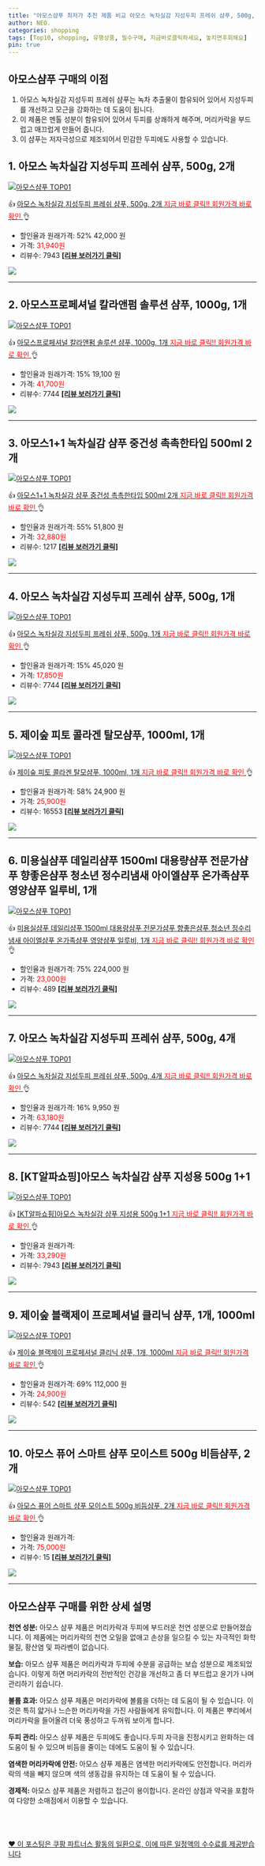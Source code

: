 ```yaml
---
title: "아모스샴푸 최저가 추천 제품 비교 아모스 녹차실감 지성두피 프레쉬 샴푸, 500g, 2개 가격 비교 최저가장점"
author: NEO.
categories: shopping
tags: [Top10, shopping, 유행상품, 필수구매, 지금바로클릭하세요, 놓치면후회해요]
pin: true
---
```

## 아모스샴푸 구매의 이점
1. 아모스 녹차실감 지성두피 프레쉬 샴푸는 녹차 추출물이 함유되어 있어서 지성두피를 개선하고 모근을 강화하는 데 도움이 됩니다.
2. 이 제품은 멘톨 성분이 함유되어 있어서 두피를 상쾌하게 해주며, 머리카락을 부드럽고 매끄럽게 만들어 줍니다.
3. 이 샴푸는 저자극성으로 제조되어서 민감한 두피에도 사용할 수 있습니다.

   

## 1. 아모스 녹차실감 지성두피 프레쉬 샴푸, 500g, 2개

[![아모스샴푸 TOP01](https://thumbnail7.coupangcdn.com/thumbnails/remote/490x490ex/image/vendor_inventory/1122/9773acec10e4dfa8744aab64152bcf87dcc95689fc29cb8e65d9ff853775.jpg)](https://link.coupang.com/re/AFFSDP?lptag=AF3617701&subid=GithubCoopas&pageKey=7553988210&traceid=V0-153&itemId=20335424008&vendorItemId=85729215696)


👍 [아모스 녹차실감 지성두피 프레쉬 샴푸, 500g, 2개 <font color=red> 지금 바로 클릭!! 회원가격 바로 확인 </font> ](https://link.coupang.com/re/AFFSDP?lptag=AF3617701&subid=GithubCoopas&pageKey=7553988210&traceid=V0-153&itemId=20335424008&vendorItemId=85729215696) 👌 


- 할인율과 원래가격: 52%  42,000   원
- 가격: <span style='color:red'>31,940원</span>
- 리뷰수: 7943  [**[리뷰 보러가기 클릭]**](https://link.coupang.com/re/AFFSDP?lptag=AF3617701&subid=GithubCoopas&pageKey=7553988210&traceid=V0-153&itemId=20335424008&vendorItemId=85729215696)

[![](/discount_price.png)](https://link.coupang.com/re/AFFSDP?lptag=AF3617701&subid=GithubCoopas&pageKey=7553988210&traceid=V0-153&itemId=20335424008&vendorItemId=85729215696)

---


   

## 2. 아모스프로페셔널 칼라앤펌 솔루션 샴푸, 1000g, 1개

[![아모스샴푸 TOP01](https://thumbnail7.coupangcdn.com/thumbnails/remote/490x490ex/image/vendor_inventory/4786/efa7835adf6214931222de6feef47b1ca8b05abf62576f1c955d60754e0f.jpg)](https://link.coupang.com/re/AFFSDP?lptag=AF3617701&subid=GithubCoopas&pageKey=1384214151&traceid=V0-153&itemId=2418925292&vendorItemId=81484827774)


👍 [아모스프로페셔널 칼라앤펌 솔루션 샴푸, 1000g, 1개 <font color=red> 지금 바로 클릭!! 회원가격 바로 확인 </font> ](https://link.coupang.com/re/AFFSDP?lptag=AF3617701&subid=GithubCoopas&pageKey=1384214151&traceid=V0-153&itemId=2418925292&vendorItemId=81484827774) 👌 


- 할인율과 원래가격: 15%  19,100   원
- 가격: <span style='color:red'>41,700원</span>
- 리뷰수: 7744  [**[리뷰 보러가기 클릭]**](https://link.coupang.com/re/AFFSDP?lptag=AF3617701&subid=GithubCoopas&pageKey=1384214151&traceid=V0-153&itemId=2418925292&vendorItemId=81484827774)

[![](/discount_price.png)](https://link.coupang.com/re/AFFSDP?lptag=AF3617701&subid=GithubCoopas&pageKey=1384214151&traceid=V0-153&itemId=2418925292&vendorItemId=81484827774)

---


   

## 3. 아모스1+1 녹차실감 샴푸 중건성 촉촉한타입 500ml 2개

[![아모스샴푸 TOP01](https://thumbnail8.coupangcdn.com/thumbnails/remote/490x490ex/image/vendor_inventory/d63b/d0466b8e7a53202459bccf6d0984114aa280a15ca2c944dc2514febbf13d.jpg)](https://link.coupang.com/re/AFFSDP?lptag=AF3617701&subid=GithubCoopas&pageKey=7253750588&traceid=V0-153&itemId=18458177201&vendorItemId=85946032302)


👍 [아모스1+1 녹차실감 샴푸 중건성 촉촉한타입 500ml 2개 <font color=red> 지금 바로 클릭!! 회원가격 바로 확인 </font> ](https://link.coupang.com/re/AFFSDP?lptag=AF3617701&subid=GithubCoopas&pageKey=7253750588&traceid=V0-153&itemId=18458177201&vendorItemId=85946032302) 👌 


- 할인율과 원래가격: 55%  51,800   원
- 가격: <span style='color:red'>32,880원</span>
- 리뷰수: 1217  [**[리뷰 보러가기 클릭]**](https://link.coupang.com/re/AFFSDP?lptag=AF3617701&subid=GithubCoopas&pageKey=7253750588&traceid=V0-153&itemId=18458177201&vendorItemId=85946032302)

[![](/discount_price.png)](https://link.coupang.com/re/AFFSDP?lptag=AF3617701&subid=GithubCoopas&pageKey=7253750588&traceid=V0-153&itemId=18458177201&vendorItemId=85946032302)

---


   

## 4. 아모스 녹차실감 지성두피 프레쉬 샴푸, 500g, 1개

[![아모스샴푸 TOP01](https://thumbnail7.coupangcdn.com/thumbnails/remote/490x490ex/image/vendor_inventory/1122/9773acec10e4dfa8744aab64152bcf87dcc95689fc29cb8e65d9ff853775.jpg)](https://link.coupang.com/re/AFFSDP?lptag=AF3617701&subid=GithubCoopas&pageKey=7553988210&traceid=V0-153&itemId=18029820803&vendorItemId=85729215684)


👍 [아모스 녹차실감 지성두피 프레쉬 샴푸, 500g, 1개 <font color=red> 지금 바로 클릭!! 회원가격 바로 확인 </font> ](https://link.coupang.com/re/AFFSDP?lptag=AF3617701&subid=GithubCoopas&pageKey=7553988210&traceid=V0-153&itemId=18029820803&vendorItemId=85729215684) 👌 


- 할인율과 원래가격: 15%  45,020   원
- 가격: <span style='color:red'>17,850원</span>
- 리뷰수: 7744  [**[리뷰 보러가기 클릭]**](https://link.coupang.com/re/AFFSDP?lptag=AF3617701&subid=GithubCoopas&pageKey=7553988210&traceid=V0-153&itemId=18029820803&vendorItemId=85729215684)

[![](/discount_price.png)](https://link.coupang.com/re/AFFSDP?lptag=AF3617701&subid=GithubCoopas&pageKey=7553988210&traceid=V0-153&itemId=18029820803&vendorItemId=85729215684)

---


   

## 5. 제이숲 피토 콜라겐 탈모샴푸, 1000ml, 1개

[![아모스샴푸 TOP01](https://thumbnail9.coupangcdn.com/thumbnails/remote/490x490ex/image/retail/images/1759785366358897-9ec8511d-bd6f-4676-8283-769d61aff4dc.jpg)](https://link.coupang.com/re/AFFSDP?lptag=AF3617701&subid=GithubCoopas&pageKey=7263298920&traceid=V0-153&itemId=18505757806&vendorItemId=85644825310)


👍 [제이숲 피토 콜라겐 탈모샴푸, 1000ml, 1개 <font color=red> 지금 바로 클릭!! 회원가격 바로 확인 </font> ](https://link.coupang.com/re/AFFSDP?lptag=AF3617701&subid=GithubCoopas&pageKey=7263298920&traceid=V0-153&itemId=18505757806&vendorItemId=85644825310) 👌 


- 할인율과 원래가격: 58%  24,900   원
- 가격: <span style='color:red'>25,900원</span>
- 리뷰수: 16553  [**[리뷰 보러가기 클릭]**](https://link.coupang.com/re/AFFSDP?lptag=AF3617701&subid=GithubCoopas&pageKey=7263298920&traceid=V0-153&itemId=18505757806&vendorItemId=85644825310)

[![](/discount_price.png)](https://link.coupang.com/re/AFFSDP?lptag=AF3617701&subid=GithubCoopas&pageKey=7263298920&traceid=V0-153&itemId=18505757806&vendorItemId=85644825310)

---


   

## 6. 미용실샴푸 데일리샴푸 1500ml 대용량샴푸 전문가샴푸 향좋은샴푸 청소년 정수리냄새 아이엘샴푸 온가족샴푸 영양샴푸 일루비, 1개

[![아모스샴푸 TOP01](https://thumbnail9.coupangcdn.com/thumbnails/remote/490x490ex/image/vendor_inventory/f2ae/4a6a125d9dbcfb4a6eeb4d1f59fcc8534469742382dc96ec02e84c05219e.jpg)](https://link.coupang.com/re/AFFSDP?lptag=AF3617701&subid=GithubCoopas&pageKey=6795134586&traceid=V0-153&itemId=16020917077&vendorItemId=83225331522)


👍 [미용실샴푸 데일리샴푸 1500ml 대용량샴푸 전문가샴푸 향좋은샴푸 청소년 정수리냄새 아이엘샴푸 온가족샴푸 영양샴푸 일루비, 1개 <font color=red> 지금 바로 클릭!! 회원가격 바로 확인 </font> ](https://link.coupang.com/re/AFFSDP?lptag=AF3617701&subid=GithubCoopas&pageKey=6795134586&traceid=V0-153&itemId=16020917077&vendorItemId=83225331522) 👌 


- 할인율과 원래가격: 75%  224,000   원
- 가격: <span style='color:red'>23,000원</span>
- 리뷰수: 489  [**[리뷰 보러가기 클릭]**](https://link.coupang.com/re/AFFSDP?lptag=AF3617701&subid=GithubCoopas&pageKey=6795134586&traceid=V0-153&itemId=16020917077&vendorItemId=83225331522)

[![](/discount_price.png)](https://link.coupang.com/re/AFFSDP?lptag=AF3617701&subid=GithubCoopas&pageKey=6795134586&traceid=V0-153&itemId=16020917077&vendorItemId=83225331522)

---


   

## 7. 아모스 녹차실감 지성두피 프레쉬 샴푸, 500g, 4개

[![아모스샴푸 TOP01](https://thumbnail9.coupangcdn.com/thumbnails/remote/490x490ex/image/vendor_inventory/2aff/dab0d13edf0ccd6c73973f5db0a21a785b697f218584eebb49be8702a998.jpg)](https://link.coupang.com/re/AFFSDP?lptag=AF3617701&subid=GithubCoopas&pageKey=7553988210&traceid=V0-153&itemId=4086496473&vendorItemId=86838769801)


👍 [아모스 녹차실감 지성두피 프레쉬 샴푸, 500g, 4개 <font color=red> 지금 바로 클릭!! 회원가격 바로 확인 </font> ](https://link.coupang.com/re/AFFSDP?lptag=AF3617701&subid=GithubCoopas&pageKey=7553988210&traceid=V0-153&itemId=4086496473&vendorItemId=86838769801) 👌 


- 할인율과 원래가격: 16%  9,950   원
- 가격: <span style='color:red'>63,180원</span>
- 리뷰수: 7744  [**[리뷰 보러가기 클릭]**](https://link.coupang.com/re/AFFSDP?lptag=AF3617701&subid=GithubCoopas&pageKey=7553988210&traceid=V0-153&itemId=4086496473&vendorItemId=86838769801)

[![](/discount_price.png)](https://link.coupang.com/re/AFFSDP?lptag=AF3617701&subid=GithubCoopas&pageKey=7553988210&traceid=V0-153&itemId=4086496473&vendorItemId=86838769801)

---


   

## 8. [KT알파쇼핑]아모스 녹차실감 샴푸 지성용 500g 1+1

[![아모스샴푸 TOP01](https://thumbnail9.coupangcdn.com/thumbnails/remote/490x490ex/image/vendor_inventory/040f/0f1b2ce4903250b5b2fa0e80b782749bfb0857ffc7a80feeeb9367a054d7.jpg)](https://link.coupang.com/re/AFFSDP?lptag=AF3617701&subid=GithubCoopas&pageKey=7164536243&traceid=V0-153&itemId=18037087400&vendorItemId=88053556399)


👍 [[KT알파쇼핑]아모스 녹차실감 샴푸 지성용 500g 1+1 <font color=red> 지금 바로 클릭!! 회원가격 바로 확인 </font> ](https://link.coupang.com/re/AFFSDP?lptag=AF3617701&subid=GithubCoopas&pageKey=7164536243&traceid=V0-153&itemId=18037087400&vendorItemId=88053556399) 👌 


- 할인율과 원래가격: 
- 가격: <span style='color:red'>33,290원</span>
- 리뷰수: 7943  [**[리뷰 보러가기 클릭]**](https://link.coupang.com/re/AFFSDP?lptag=AF3617701&subid=GithubCoopas&pageKey=7164536243&traceid=V0-153&itemId=18037087400&vendorItemId=88053556399)

[![](/discount_price.png)](https://link.coupang.com/re/AFFSDP?lptag=AF3617701&subid=GithubCoopas&pageKey=7164536243&traceid=V0-153&itemId=18037087400&vendorItemId=88053556399)

---


   

## 9. 제이숲 블랙제이 프로페셔널 클리닉 샴푸, 1개, 1000ml

[![아모스샴푸 TOP01](https://thumbnail8.coupangcdn.com/thumbnails/remote/490x490ex/image/retail/images/8248604409444234-d07777da-6c16-4a42-8c3e-18e0f78910de.jpg)](https://link.coupang.com/re/AFFSDP?lptag=AF3617701&subid=GithubCoopas&pageKey=6631594739&traceid=V0-153&itemId=11218061181&vendorItemId=78495550550)


👍 [제이숲 블랙제이 프로페셔널 클리닉 샴푸, 1개, 1000ml <font color=red> 지금 바로 클릭!! 회원가격 바로 확인 </font> ](https://link.coupang.com/re/AFFSDP?lptag=AF3617701&subid=GithubCoopas&pageKey=6631594739&traceid=V0-153&itemId=11218061181&vendorItemId=78495550550) 👌 


- 할인율과 원래가격: 69%  112,000   원
- 가격: <span style='color:red'>24,900원</span>
- 리뷰수: 542  [**[리뷰 보러가기 클릭]**](https://link.coupang.com/re/AFFSDP?lptag=AF3617701&subid=GithubCoopas&pageKey=6631594739&traceid=V0-153&itemId=11218061181&vendorItemId=78495550550)

[![](/discount_price.png)](https://link.coupang.com/re/AFFSDP?lptag=AF3617701&subid=GithubCoopas&pageKey=6631594739&traceid=V0-153&itemId=11218061181&vendorItemId=78495550550)

---


   

## 10. 아모스 퓨어 스마트 샴푸 모이스트 500g 비듬샴푸, 2개

[![아모스샴푸 TOP01](https://thumbnail8.coupangcdn.com/thumbnails/remote/490x490ex/image/vendor_inventory/3670/7f338bbeb6ca2b343c7a7949c31e6da43dd1a83b40893e612e61785d9b17.jpg)](https://link.coupang.com/re/AFFSDP?lptag=AF3617701&subid=GithubCoopas&pageKey=7345452210&traceid=V0-153&itemId=20800244246&vendorItemId=88038926318)


👍 [아모스 퓨어 스마트 샴푸 모이스트 500g 비듬샴푸, 2개 <font color=red> 지금 바로 클릭!! 회원가격 바로 확인 </font> ](https://link.coupang.com/re/AFFSDP?lptag=AF3617701&subid=GithubCoopas&pageKey=7345452210&traceid=V0-153&itemId=20800244246&vendorItemId=88038926318) 👌 


- 할인율과 원래가격: 
- 가격: <span style='color:red'>75,000원</span>
- 리뷰수: 15  [**[리뷰 보러가기 클릭]**](https://link.coupang.com/re/AFFSDP?lptag=AF3617701&subid=GithubCoopas&pageKey=7345452210&traceid=V0-153&itemId=20800244246&vendorItemId=88038926318)

[![](/discount_price.png)](https://link.coupang.com/re/AFFSDP?lptag=AF3617701&subid=GithubCoopas&pageKey=7345452210&traceid=V0-153&itemId=20800244246&vendorItemId=88038926318)

---
## 아모스샴푸 구매를 위한 상세 설명
**천연 성분:** 아모스 샴푸 제품은 머리카락과 두피에 부드러운 천연 성분으로 만들어졌습니다. 이 제품에는 머리카락의 천연 오일을 없애고 손상을 일으킬 수 있는 자극적인 화학 물질, 황산염 및 파라벤이 없습니다.

**보습:** 아모스 샴푸 제품은 머리카락과 두피에 수분을 공급하는 보습 성분으로 제조되었습니다. 이렇게 하면 머리카락의 전반적인 건강을 개선하고 좀 더 부드럽고 윤기가 나며 관리하기 쉽습니다.

**볼륨 효과:** 아모스 샴푸 제품은 머리카락에 볼륨을 더하는 데 도움이 될 수 있습니다. 이것은 특히 얇거나 느슨한 머리카락을 가진 사람들에게 유익합니다. 이 제품은 뿌리에서 머리카락을 들어올려 더욱 풍성하고 두꺼워 보이게 합니다.

**두피 관리:** 아모스 샴푸 제품은 두피에도 좋습니다.두피 자극을 진정시키고 완화하는 데 도움이 될 수 있으며 비듬을 줄이는 데에도 도움이 될 수 있습니다.

**염색한 머리카락에 안전:** 아모스 샴푸 제품은 염색한 머리카락에도 안전합니다. 머리카락의 색을 빼지 않으며 색의 생동감을 유지하는 데 도움이 될 수 있습니다.

**경제적:** 아모스 샴푸 제품은 저렴하고 접근이 용이합니다. 온라인 상점과 약국을 포함하여 다양한 소매점에서 이용할 수 있습니다.<br><br><br><br><br> [ ❤  이 포스팅은 쿠팡 파트너스 활동의 일환으로, 이에 따른 일정액의 수수료를 제공받습니다](https://link.coupang.com/a/bcEFyh)